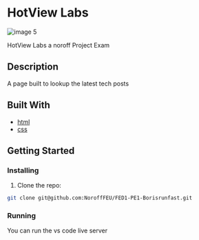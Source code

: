 # HotView Labs


![image 5](https://github.com/NoroffFEU/FED1-PE1-Borisrunfast/assets/119118548/b84b5610-8f13-4bc3-90da-bd2034fe82ef)


HotView Labs a noroff Project Exam 

## Description

A page built to lookup the latest tech posts

## Built With

- [html](https://html.com/)
- [css](https://css-tricks.com/)

## Getting Started

### Installing

1. Clone the repo:

```bash
git clone git@github.com:NoroffFEU/FED1-PE1-Borisrunfast.git
```

### Running

You can run the vs code live server

